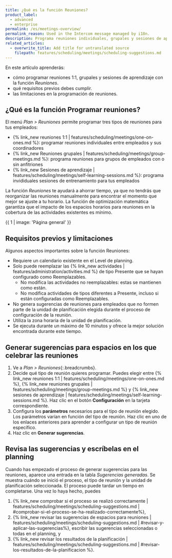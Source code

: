 ```yaml
---
title: ¿Qué es la función Reuniones?
product_label:
  - advanced
  - enterprise
permalink: /es/meetings-overview/
permalink_reason: Used in the Intercom message managed by i18n.
description: Programa reuniones individuales, grupales y sesiones de aprendizaje para tus empleados automáticamente con la función Planificar reuniones.
related_articles:
  - overwrite_title: Add title for untranslated source
    filepath: features/scheduling/meetings/scheduling-suggestions.md
---
```


En este artículo aprenderás:

- cómo programar reuniones 1:1, grupales y sesiones de aprendizaje con la función _Reuniones_.
- qué requisitos previos debes cumplir.
- las limitaciones en la programación de reuniones.

## ¿Qué es la función Programar reuniones?

El menú _Plan > Reuniones_ permite programar tres tipos de reuniones para tus empleados:

- {% link_new reuniones 1:1 | features/scheduling/meetings/one-on-ones.md %}: programar reuniones individuales entre empleados y sus coordinadores
- {% link_new Reuniones grupales | features/scheduling/meetings/group-meetings.md %}: programa reuniones para grupos de empleados con o sin anfitriones
- {% link_new Sesiones de aprendizaje | features/scheduling/meetings/self-learning-sessions.md %}: programa invididuales sesiones de entrenamiento para tus empleados

La función _Reuniones_ te ayudará a ahorrar tiempo, ya que no tendrás que reorganizar las reuniones manualmente para encontrar el momento que mejor se ajuste a tu horario. La función de optimización matemática garantiza que el impacto de los espacios horarios para reuniones en la cobertura de las actividades existentes es mínimo.

{{ 1 | image: 'Página general' }}

## Requisitos previos y limitaciones

Algunos aspectos importantes sobre la función Reuniones:

- Requiere un calendario existente en el Level de planning.
- Solo puede reemplazar las {% link_new actividades | features/administration/activities.md %} de tipo Presente que se hayan configurado como Reemplazables.
  - No modifica las actividades no reemplazables: estas se mantienen como están.
  - No modifica actividades de tipos diferentes a Presente, incluso si están configuradas como Reemplazables.
- No genera sugerencias de reuniones para empleados que no formen parte de la unidad de planificación elegida durante el proceso de configuración de la reunión.
- Utiliza la zona horaria de la unidad de planificación.
- Se ejecuta durante un máximo de 10 minutos y ofrece la mejor solución encontrada durante este tiempo.

## Generar sugerencias para espacios en los que celebrar las reuniones

1. Ve a _Plan > Reuniones_{:.breadcrumbs}.
2. Decide qué tipo de reunión quieres programar. Puedes elegir entre {% link_new reuniones 1:1 | features/scheduling/meetings/one-on-ones.md %},  {% link_new reuniones grupales | features/scheduling/meetings/group-meetings.md %} y {% link_new sesiones de aprendizaje | features/scheduling/meetings/self-learning-sessions.md %}. Haz clic en el botón **Configuración** en la tarjeta correspondiente.
3. Configura los **parámetros** necesarios para el tipo de reunión elegido. Los parámetros varían en función del tipo de reunión. Haz clic en uno de los enlaces anteriores para aprender a configurar un tipo de reunión específico.
4. Haz clic en **Generar sugerencias**.

## Revisa las sugerencias y escríbelas en el planning

Cuando has empezado el proceso de generar sugerencias para las reuniones, aparece una entrada en la tabla _Sugerencias generadas_. Se muestra cuándo se inició el proceso, el tipo de reunión y la unidad de planificación seleccionada. El proceso puede tardar un tiempo en completarse. Una vez lo haya hecho, puedes

1. {% link_new comprobar si el proceso se realizó correctamente | features/scheduling/meetings/scheduling-suggestions.md | #comprobar-si-el-proceso-se-ha-realizado-correctamente%},
2. {% link_new revisar las sugerencias de espacios para reuniones | features/scheduling/meetings/scheduling-suggestions.md | #revisar-y-aplicar-las-sugerencias%}, escribir las sugerencias seleccionadas o todas en el planning, y
3. {% link_new revisar los resultados de la planificación | features/scheduling/meetings/scheduling-suggestions.md | #revisar-los-resultados-de-la-planificacion %}.
